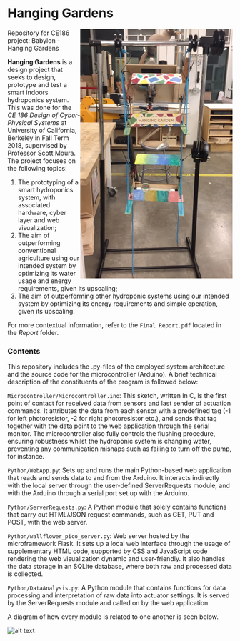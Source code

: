 # Hanging Gardens

<img align="right" src="https://raw.githubusercontent.com/jan-xu/hanging-gardens/master/png/hanginggardens.png">

Repository for CE186 project: Babylon - Hanging Gardens

**Hanging Gardens** is a design project that seeks to design, prototype and test a smart indoors hydroponics system. This was done for the *CE 186 Design of Cyber-Physical Systems* at University of California, Berkeley in Fall Term 2018, supervised by Professor Scott Moura. The project focuses on the following topics:

1. The prototyping of a smart hydroponics system, with associated hardware, cyber layer and web visualization;
2. The aim of outperforming conventional agriculture using our intended system by optimizing its water usage and energy requirements, given its upscaling;
3. The aim of outperforming other hydroponic systems using our intended system by optimizing its energy requirements and simple operation, given its upscaling.

For more contextual information, refer to the ```Final Report.pdf``` located in the *Report* folder.

### Contents
This repository includes the .py-files of the employed system architecture and the source code for the microcontroller (Arduino). A brief technical description of the constituents of the program is followed below:

```Microcontroller/Microcontroller.ino```: This sketch, written in C, is the first point of contact for received data from sensors and last sender of actuation commands. It attributes the data from each sensor with a predefined tag (-1 for left photoresistor, -2 for right photoresistor etc.), and sends that tag together with the data point to the web application through the serial monitor. The microcontroller also fully controls the flushing procedure, ensuring robustness whilst the hydroponic system is changing water, preventing any communication mishaps such as failing to turn off the pump, for instance.

```Python/WebApp.py```: Sets up and runs the main Python-based web application that reads and sends data to and from the Arduino. It interacts indirectly with the local server through the user-defined ServerRequests module, and with the Arduino through a serial port set up with the Arduino.

```Python/ServerRequests.py```: A Python module that solely contains functions that carry out HTML/JSON request commands, such as GET, PUT and POST, with the web server.

```Python/wallflower_pico_server.py```: Web server hosted by the microframework Flask. It sets up a local web interface through the usage of supplementary HTML code, supported by CSS and JavaScript code rendering the web visualization dynamic and user-friendly. It also handles the data storage in an SQLite database, where both raw and processed data is collected.

```Python/DataAnalysis.py```: A Python module that contains functions for data processing and interpretation of raw data into actuator settings. It is served by the ServerRequests module and called on by the web application.

A diagram of how every module is related to one another is seen below.

![alt text](https://raw.githubusercontent.com/jan-xu/hanging-gardens/master/png/connectivitydiagram.png "System Architecture")

